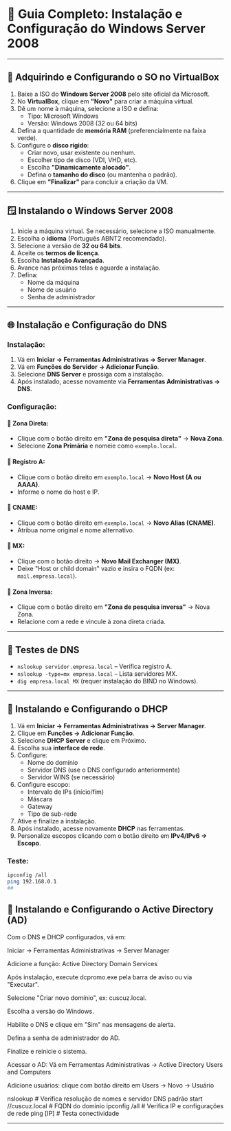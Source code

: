 # 🧰 Guia Completo: Instalação e Configuração do Windows Server 2008

---

## 🔹 Adquirindo e Configurando o SO no VirtualBox

1. Baixe a ISO do **Windows Server 2008** pelo site oficial da Microsoft.
2. No **VirtualBox**, clique em **"Novo"** para criar a máquina virtual.
3. Dê um nome à máquina, selecione a ISO e defina:
   - Tipo: Microsoft Windows
   - Versão: Windows 2008 (32 ou 64 bits)
4. Defina a quantidade de **memória RAM** (preferencialmente na faixa verde).
5. Configure o **disco rígido**:
   - Criar novo, usar existente ou nenhum.
   - Escolher tipo de disco (VDI, VHD, etc).
   - Escolha **"Dinamicamente alocado"**.
   - Defina o **tamanho do disco** (ou mantenha o padrão).
6. Clique em **"Finalizar"** para concluir a criação da VM.

---

## 🪟 Instalando o Windows Server 2008

1. Inicie a máquina virtual. Se necessário, selecione a ISO manualmente.
2. Escolha o **idioma** (Português ABNT2 recomendado).
3. Selecione a versão de **32 ou 64 bits**.
4. Aceite os **termos de licença**.
5. Escolha **Instalação Avançada**.
6. Avance nas próximas telas e aguarde a instalação.
7. Defina:
   - Nome da máquina
   - Nome de usuário
   - Senha de administrador

---

## 🌐 Instalação e Configuração do DNS

### Instalação:
1. Vá em **Iniciar → Ferramentas Administrativas → Server Manager**.
2. Vá em **Funções do Servidor → Adicionar Função**.
3. Selecione **DNS Server** e prossiga com a instalação.
4. Após instalado, acesse novamente via **Ferramentas Administrativas → DNS**.

### Configuração:
#### 🔸 Zona Direta:
- Clique com o botão direito em **"Zona de pesquisa direta"** → **Nova Zona**.
- Selecione **Zona Primária** e nomeie como `exemplo.local`.

#### 🔸 Registro A:
- Clique com o botão direito em `exemplo.local` → **Novo Host (A ou AAAA)**.
- Informe o nome do host e IP.

#### 🔸 CNAME:
- Clique com o botão direito em `exemplo.local` → **Novo Alias (CNAME)**.
- Atribua nome original e nome alternativo.

#### 🔸 MX:
- Clique com o botão direito → **Novo Mail Exchanger (MX)**.
- Deixe "Host or child domain" vazio e insira o FQDN (ex: `mail.empresa.local`).

#### 🔸 Zona Inversa:
- Clique com o botão direito em **"Zona de pesquisa inversa"** → Nova Zona.
- Relacione com a rede e vincule à zona direta criada.

---

## 🔧 Testes de DNS

- `nslookup servidor.empresa.local` – Verifica registro A.
- `nslookup -type=mx empresa.local` – Lista servidores MX.
- `dig empresa.local MX` (requer instalação do BIND no Windows).

---

## 📡 Instalando e Configurando o DHCP

1. Vá em **Iniciar → Ferramentas Administrativas → Server Manager**.
2. Clique em **Funções → Adicionar Função**.
3. Selecione **DHCP Server** e clique em Próximo.
4. Escolha sua **interface de rede**.
5. Configure:
   - Nome do domínio
   - Servidor DNS (use o DNS configurado anteriormente)
   - Servidor WINS (se necessário)
6. Configure escopo:
   - Intervalo de IPs (início/fim)
   - Máscara
   - Gateway
   - Tipo de sub-rede
7. Ative e finalize a instalação.
8. Após instalado, acesse novamente **DHCP** nas ferramentas.
9. Personalize escopos clicando com o botão direito em **IPv4/IPv6 → Escopo**.

### Teste:
```bash
ipconfig /all
ping 192.168.0.1
##
````
## 🏢 Instalando e Configurando o Active Directory (AD)
Com o DNS e DHCP configurados, vá em:

Iniciar → Ferramentas Administrativas → Server Manager

Adicione a função: Active Directory Domain Services

Após instalação, execute dcpromo.exe pela barra de aviso ou via "Executar".

Selecione "Criar novo domínio", ex: cuscuz.local.

Escolha a versão do Windows.

Habilite o DNS e clique em "Sim" nas mensagens de alerta.

Defina a senha de administrador do AD.

Finalize e reinicie o sistema.

Acessar o AD:
Vá em Ferramentas Administrativas → Active Directory Users and Computers

Adicione usuários: clique com botão direito em Users → Novo → Usuário

nslookup          # Verifica resolução de nomes e servidor DNS padrão
start //cuscuz.local   # FQDN do domínio
ipconfig /all     # Verifica IP e configurações de rede
ping [IP]         # Testa conectividade


---

